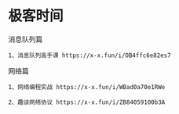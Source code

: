 # 极客时间
消息队列篇

`
1、消息队列高手课
https://x-x.fun/i/OB4ffc6e82es7
`

网络篇

`
1、网络编程实战
https://x-x.fun/i/WBad0a70e1RWe
`

`
2、趣谈网络协议
https://x-x.fun/i/ZB84059100b3A
`


